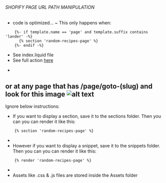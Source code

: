###### SHOPIFY PAGE URL PATH MANIPULATION
* code is optimized...
~ This only happens when:

```liquid
    {%- if template.name == 'page' and template.suffix contains 'lander' -%}
      {% section 'random-recipes-page' %}
    {%- endif -%}
```
* See index.liquid file
* See full action [here](https://fritter.recipes/pages/goto-kenyan-recipes)
-
or at any page that has /page/goto-(slug) and look for this image
![alt text](https://github.com/Jtzuya/randomize-path/blob/master/assets/button.png)
-
Ignore below instructions:
- If you want to display a section, save it to the sections folder. Then you can you can render it like this:
```liquid 
    {% section 'random-recipes-page' %} 
```
-
- However if you want to display a snippet, save it to the snippets folder. Then you can you can render it like this:
```liquid 
    {% render 'random-recipes-page' %} 
```
-
- Assets like .css & .js files are stored inside the Assets folder
